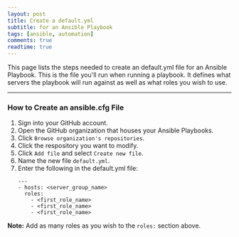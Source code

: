 ```yaml
---
layout: post
title: Create a default.yml
subtitle: for an Ansible Playbook
tags: [ansible, automation]
comments: true
readtime: true
---
```


This page lists the steps needed to create an default.yml file for an Ansible Playbook. This is the file you'll run when running a playbook. It defines what servers the playbook will run against as well as what roles you wish to use.

---
### How to Create an ansible.cfg File
1. Sign into your GitHub account.
2. Open the GitHub organization that houses your Ansible Playbooks.
3. Click `Browse organization's repositories`.
4. Click the respository you want to modify.
5. Click `Add file` and select `Create new file`.
6. Name the new file `default.yml`.
7. Enter the following in the default.yml file:
    ```
    ---
    - hosts: <server_group_name>
      roles:
        - <first_role_name>
        - <first_role_name>
        - <first_role_name>
    ```
**Note:** Add as many roles as you wish to the `roles:` section above.
